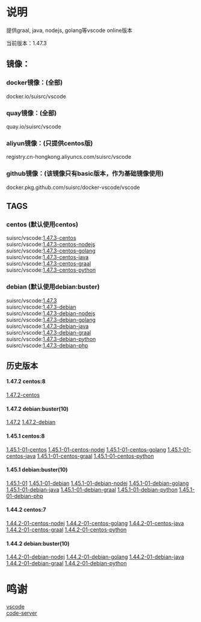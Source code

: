 # 说明

提供graal, java, nodejs, golang等vscode online版本  

当前版本：1.47.3  

## 镜像：

### docker镜像：(全部)  
docker.io/suisrc/vscode  

### quay镜像：(全部)
quay.io/suisrc/vscode  

### aliyun镜像：(只提供centos版)
registry.cn-hongkong.aliyuncs.com/suisrc/vscode  

### github镜像：(该镜像只有basic版本，作为基础镜像使用)  
docker.pkg.github.com/suisrc/docker-vscode/vscode  

## TAGS

### centos (默认使用centos)
suisrc/vscode:[1.47.3-centos](https://github.com/suisrc/docker-vscode/tree/dev-vscode)  
suisrc/vscode:[1.47.3-centos-nodejs](https://github.com/suisrc/docker-vscode/tree/dev-nodejs)  
suisrc/vscode:[1.47.3-centos-golang](https://github.com/suisrc/docker-vscode/tree/dev-golang)  
suisrc/vscode:[1.47.3-centos-java](https://github.com/suisrc/docker-vscode/tree/dev-java)  
suisrc/vscode:[1.47.3-centos-graal](https://github.com/suisrc/docker-vscode/tree/dev-graal)  
suisrc/vscode:[1.47.3-centos-python](https://github.com/suisrc/docker-vscode/tree/dev-python)  
  

### debian (默认使用debian:buster)
suisrc/vscode:[1.47.3](https://github.com/suisrc/docker-vscode/tree/dev-vscode)  
suisrc/vscode:[1.47.3-debian](https://github.com/suisrc/docker-vscode/tree/dev-vscode)  
suisrc/vscode:[1.47.3-debian-nodejs](https://github.com/suisrc/docker-vscode/tree/dev-nodejs)  
suisrc/vscode:[1.47.3-debian-golang](https://github.com/suisrc/docker-vscode/tree/dev-golang)  
suisrc/vscode:[1.47.3-debian-java](https://github.com/suisrc/docker-vscode/tree/dev-java)  
suisrc/vscode:[1.47.3-debian-graal](https://github.com/suisrc/docker-vscode/tree/dev-graal)  
suisrc/vscode:[1.47.3-debian-python](https://github.com/suisrc/docker-vscode/tree/dev-python)  
suisrc/vscode:[1.47.3-debian-php](https://github.com/suisrc/docker-vscode/tree/dev-php)  
  

## 历史版本
#### 1.47.2 centos:8
[1.47.2-centos](https://hub.docker.com/r/suisrc/vscode/tags)
  

#### 1.47.2 debian:buster(10)
[1.47.2](https://hub.docker.com/r/suisrc/vscode/tags)
[1.47.2-debian](https://hub.docker.com/r/suisrc/vscode/tags)
  

#### 1.45.1 centos:8
[1.45.1-01-centos](https://hub.docker.com/r/suisrc/vscode/tags)
[1.45.1-01-centos-nodej](https://hub.docker.com/r/suisrc/vscode/tags)
[1.45.1-01-centos-golang](https://hub.docker.com/r/suisrc/vscode/tags)
[1.45.1-01-centos-java](https://hub.docker.com/r/suisrc/vscode/tags)
[1.45.1-01-centos-graal](https://hub.docker.com/r/suisrc/vscode/tags)
[1.45.1-01-centos-python](https://hub.docker.com/r/suisrc/vscode/tags)
  

#### 1.45.1 debian:buster(10)
[1.45.1-01](https://hub.docker.com/r/suisrc/vscode/tags)
[1.45.1-01-debian](https://hub.docker.com/r/suisrc/vscode/tags)
[1.45.1-01-debian-nodej](https://hub.docker.com/r/suisrc/vscode/tags)
[1.45.1-01-debian-golang](https://hub.docker.com/r/suisrc/vscode/tags)
[1.45.1-01-debian-java](https://hub.docker.com/r/suisrc/vscode/tags)
[1.45.1-01-debian-graal](https://hub.docker.com/r/suisrc/vscode/tags)
[1.45.1-01-debian-python](https://hub.docker.com/r/suisrc/vscode/tags)
[1.45.1-01-debian-php](https://hub.docker.com/r/suisrc/vscode/tags)
  

#### 1.44.2 centos:7
[1.44.2-01-centos-nodej](https://hub.docker.com/r/suisrc/vscode/tags)
[1.44.2-01-centos-golang](https://hub.docker.com/r/suisrc/vscode/tags)
[1.44.2-01-centos-java](https://hub.docker.com/r/suisrc/vscode/tags)
[1.44.2-01-centos-graal](https://hub.docker.com/r/suisrc/vscode/tags)
[1.44.2-01-centos-python](https://hub.docker.com/r/suisrc/vscode/tags)
  

#### 1.44.2 debian:buster(10)
[1.44.2-01-debian-nodej](https://hub.docker.com/r/suisrc/vscode/tags)
[1.44.2-01-debian-golang](https://hub.docker.com/r/suisrc/vscode/tags)
[1.44.2-01-debian-java](https://hub.docker.com/r/suisrc/vscode/tags)
[1.44.2-01-debian-graal](https://hub.docker.com/r/suisrc/vscode/tags)
[1.44.2-01-debian-python](https://hub.docker.com/r/suisrc/vscode/tags)
  
  
# 鸣谢
[vscode](https://github.com/microsoft/vscode/releases)  
[code-server](https://github.com/cdr/code-server/releases)  